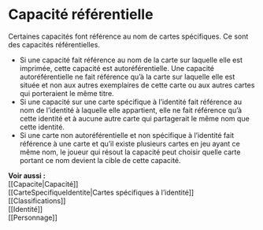 # Capacité référentielle
Certaines capacités font référence au nom de cartes spécifiques. Ce sont des capacités référentielles.
- Si une capacité fait référence au nom de la carte sur laquelle elle est imprimée, cette capacité est autoréférentielle. Une capacité autoréférentielle ne fait référence qu’à la carte sur laquelle elle est située et non aux autres exemplaires de cette carte ou aux autres cartes qui porteraient le même titre.
- Si une capacité sur une carte spécifique à l’identité fait référence au nom de l’identité à laquelle elle appartient, elle ne fait référence qu’à cette identité et à aucune autre carte qui partagerait le même nom que cette identité.
- Si une carte non autoréférentielle et non spécifique à l’identité fait référence à une carte et qu’il existe plusieurs cartes en jeu ayant ce même nom, le joueur qui résout la capacité peut choisir quelle carte portant ce nom devient la cible de cette capacité.

**Voir aussi :**  
[[Capacite|Capacité]]  
[[CarteSpecifiqueIdentite|Cartes spécifiques à l’identité]]  
[[Classifications]]  
[[Identité]]  
[[Personnage]]